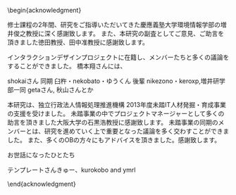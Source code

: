 \begin{acknowledgment}

修士課程の2年間、研究をご指導いただいてきた慶應義塾大学環境情報学部の増井俊之教授に深く感謝致します。
また、本研究の副査としてご意見、ご助言を頂きました徳田教授、田中准教授に感謝致します。

インタラクションデザインプロジェクトに在籍し、メンバーたちと多くの議論をすることができました。
橋本翔さんには、

shokaiさん
同期 臼杵・nekobato・ゆうくん
後輩 nikezono・keroxp,増井研学部一同
getaさん, 秋山さんとか

本研究は、独立行政法人情報処理推進機構 2013年度未踏IT人材発掘・育成事業の支援を受けました。
未踏事業の中でプロジェクトマネージャーとして多くの助言を頂きました大阪大学の石黒浩教授に感謝致します。
未踏事業の同期のメンバーとは、研究を進めていく上で重要となった議論を多く交わすことができました。
また、多くのOBの方々にもアドバイスを頂きました。感謝致します。

お世話になったひとたち

テンプレートさんきゅー、kurokobo and ymrl

\end{acknowledgment}
